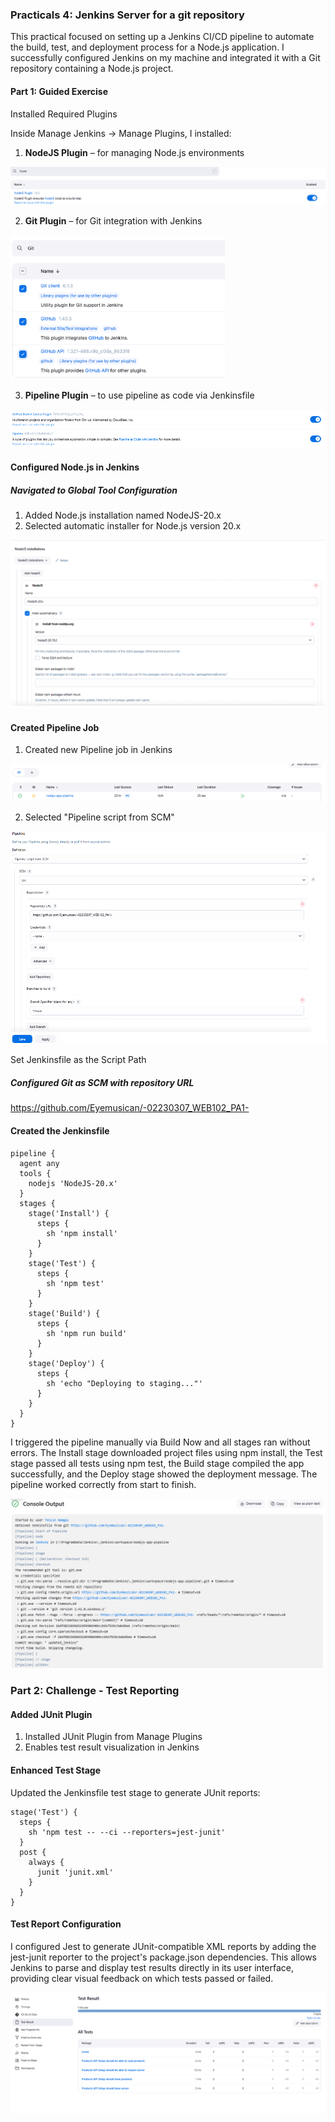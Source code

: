 ### Practicals 4: Jenkins Server for a git repository

This practical focused on setting up a Jenkins CI/CD pipeline to automate the build, test, and deployment process for a Node.js application. I successfully configured Jenkins on my machine and integrated it with a Git repository containing a Node.js project.

#### Part 1: Guided Exercise
Installed Required Plugins

Inside Manage Jenkins → Manage Plugins, I installed:

1. **NodeJS Plugin** – for managing Node.js environments

![alt text](image-3.png)

2. **Git Plugin** – for Git integration with Jenkins

![alt text](image-6.png)

3. **Pipeline Plugin** – to use pipeline as code via Jenkinsfile

![alt text](image-5.png)



#### Configured Node.js in Jenkins

##### Navigated to Global Tool Configuration
1. Added Node.js installation named NodeJS-20.x
2. Selected automatic installer for Node.js version 20.x

![alt text](image-7.png)

#### Created Pipeline Job

1. Created new Pipeline job in Jenkins

![alt text](image-8.png)

2. Selected "Pipeline script from SCM"

![alt text](image-1.png)

Set Jenkinsfile as the Script Path


##### Configured Git as SCM with repository URL

https://github.com/Eyemusican/-02230307_WEB102_PA1-


#### Created the Jenkinsfile

```
pipeline {
  agent any
  tools {
    nodejs 'NodeJS-20.x'
  }
  stages {
    stage('Install') {
      steps {
        sh 'npm install'
      }
    }
    stage('Test') {
      steps {
        sh 'npm test'
      }
    }
    stage('Build') {
      steps {
        sh 'npm run build'
      }
    }
    stage('Deploy') {
      steps {
        sh 'echo "Deploying to staging..."'
      }
    }
  }
}

```

 I triggered the pipeline manually via Build Now and all stages ran without errors. The Install stage downloaded project files using npm install, the Test stage passed all tests using npm test, the Build stage compiled the app successfully, and the Deploy stage showed the deployment message. The pipeline worked correctly from start to finish.

![alt text](<Screenshot 2025-05-30 012722.png>)

### Part 2: Challenge - Test Reporting

#### Added JUnit Plugin

1. Installed JUnit Plugin from Manage Plugins
2. Enables test result visualization in Jenkins

#### Enhanced Test Stage
Updated the Jenkinsfile test stage to generate JUnit reports:

```
stage('Test') {
  steps {
    sh 'npm test -- --ci --reporters=jest-junit'
  }
  post {
    always {
      junit 'junit.xml'
    }
  }
}
```
#### Test Report Configuration

I configured Jest to generate JUnit-compatible XML reports by adding the jest-junit reporter to the project's package.json dependencies. This allows Jenkins to parse and display test results directly in its user interface, providing clear visual feedback on which tests passed or failed. 

![alt text](image-2.png)







